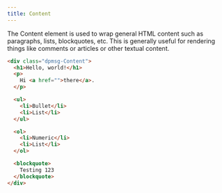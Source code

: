 ```yaml
---
title: Content
---
```


The Content element is used to wrap general HTML content such as paragraphs,
lists, blockquotes, etc. This is generally useful for rendering things like
comments or articles or other textual content.

```html @preview
<div class="dpmsg-Content">
  <h1>Hello, world!</h1>
  <p>
    Hi <a href="">there</a>.
  </p>

  <ul>
    <li>Bullet</li>
    <li>List</li>
  </ul>

  <ol>
    <li>Numeric</li>
    <li>List</li>
  </ol>

  <blockquote>
    Testing 123
  </blockquote>
</div>
```
